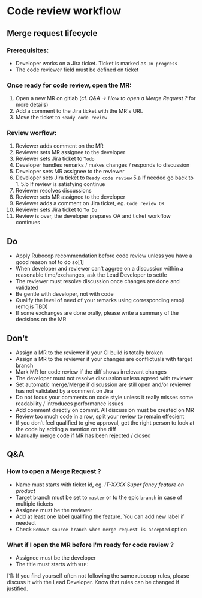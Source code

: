 # Code review workflow

## Merge request lifecycle
### Prerequisites:
- Developer works on a Jira ticket. Ticket is marked as `In progress`
- The code reviewer field must be defined on ticket

### Once ready for code review, open the MR:
1. Open a new MR on gitlab (cf. _Q&A -> How to open a Merge Request ?_ for more details)
2. Add a comment to the Jira ticket with the MR's URL
3. Move the ticket to `Ready code review`

### Review worflow:
1. Reviewer adds comment on the MR
2. Reviewer sets MR assignee to the developer
3. Reviewer sets Jira ticket to `Todo`
4. Developer handles remarks / makes changes / responds to discussion
5. Developer sets MR assignee to the reviewer
5. Developer sets Jira ticket to `Ready code review`
5.a If needed go back to 1.
5.b If review is satisfying continue
6. Reviewer resolves discussions
6. Reviewer sets MR assignee to the developer
7. Reviewer adds a comment on Jira ticket, eg. `Code review OK`
7. Reviewer sets Jira ticket to `To Do`
8. Review is over, the developer prepares QA and ticket workflow continues

## Do
- Apply Rubocop recommendation before code review unless you have a good reason not to do so[1]
- When developer and reviewer can't aggree on a discussion within a reasonable time/exchanges, ask the Lead Developer to settle
- The reviewer must resolve discussion once changes are done and validated
- Be gentle with developer, not with code
- Qualify the level of need of your remarks using corresponding emoji (emojis TBD)
- If some exchanges are done orally, please write a summary of the decisions on the MR

## Don't
- Assign a MR to the reviewer if your CI build is totally broken
- Assign a MR to the reviewer if your changes are conflictuals with target branch
- Mark MR for code review if the diff shows irrelevant changes
- The developer must not resolve discussion unless agreed with reviewer
- Set automatic merge/Merge if discussion are still open and/or reviewer has not validated by a comment on Jira
- Do not focus your comments on code style unless it really misses some readability / introduces performance issues
- Add comment directly on commit. All discussion must be created on MR
- Review too much code in a row, split your review to remain effecient
- If you don’t feel qualified to give approval, get the right person to look at the code by adding a mention on the diff
- Manually merge code if MR has been rejected / closed

## Q&A

### How to open a Merge Request ?
- Name must starts with ticket id, eg. _IT-XXXX Super fancy feature on product_
- Target branch must be set to `master` or to the epic `branch` in case of multiple tickets
- Assignee must be the reviewer
- Add at least one label qualifing the feature. You can add new label if needed.
- Check `Remove source branch when merge request is accepted` option

### What if I open the MR before I'm ready for code review ?
- Assignee must be the developer
- The title must starts with `WIP:`


[1]: If you find yourself often not following the same rubocop rules, please discuss it with the Lead Developer. Know that rules can be changed if justified.
